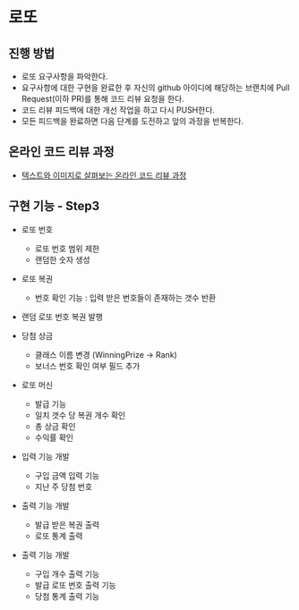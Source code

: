 # 로또
## 진행 방법
* 로또 요구사항을 파악한다.
* 요구사항에 대한 구현을 완료한 후 자신의 github 아이디에 해당하는 브랜치에 Pull Request(이하 PR)를 통해 코드 리뷰 요청을 한다.
* 코드 리뷰 피드백에 대한 개선 작업을 하고 다시 PUSH한다.
* 모든 피드백을 완료하면 다음 단계를 도전하고 앞의 과정을 반복한다.

## 온라인 코드 리뷰 과정
* [텍스트와 이미지로 살펴보는 온라인 코드 리뷰 과정](https://github.com/next-step/nextstep-docs/tree/master/codereview)

## 구현 기능 - Step3
* 로또 번호
  - 로또 번호 범위 제한
  - 랜덤한 숫자 생성
  
* 로또 복권
  - 번호 확인 기능 : 입력 받은 번호들이 존재하는 갯수 반환
  
* 랜덤 로또 번호 복권 발행

* 당첨 상금 
  - 클래스 이름 변경 (WinningPrize -> Rank)
  - 보너스 번호 확인 여부 필드 추가 

* 로또 머신 
  - 발급 기능
  - 일치 갯수 당 복권 개수 확인
  - 총 상금 확인
  - 수익률 확인
  
* 입력 기능 개발
  - 구입 금액 입력 기능
  - 지난 주 당첨 번호
  
* 출력 기능 개발
  - 발급 받은 복권 출력
  - 로또 통계 출력
  
* 출력 기능 개발
  - 구입 개수 출력 기능
  - 발급 로또 번호 출력 기능
  - 당첨 통계 출력 기능
